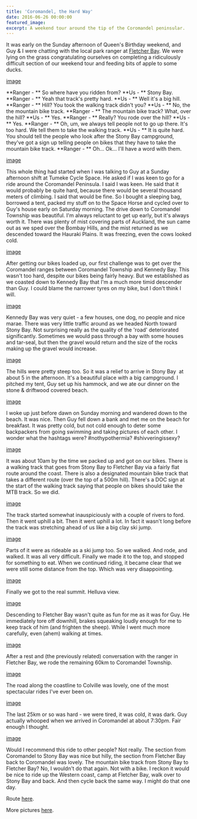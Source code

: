 ```yaml
---
title: 'Coromandel, the Hard Way'
date: 2016-06-26 00:00:00
featured_image: 
excerpt: A weekend tour around the tip of the Coromandel peninsular.
---
```


It was early on the Sunday afternoon of Queen's Birthday weekend, and Guy & I were chatting with the local park ranger at [Fletcher Bay](https://www.doc.govt.nz/parks-and-recreation/places-to-go/coromandel/places/northern-coromandel/things-to-do/fletcher-bay-campsite/). We were lying on the grass congratulating ourselves on completing a ridiculously difficult section of our weekend tour and feeding bits of apple to some ducks.

[image](https://live.staticflickr.com/7453/27828883102_424bdf1e15_c.jpg)

**Ranger - ** So where have you ridden from?
**Us - ** Stony Bay.
**Ranger - ** Yeah that track's pretty hard.
**Us - ** Well it's a big hill.
**Ranger - ** Hill? You took the walking track didn't you?
**Us - ** No, the the mountain bike track.
**Ranger - ** The mountain bike track? What, over the hill?
**Us - ** Yes.
**Ranger - ** Really? You rode over the hill?
**Us - ** Yes.
**Ranger - ** Oh, um, we always tell people not to go up there. It's too hard. We tell them to take the walking track.
**Us - ** It is quite hard. You should tell the people who look after the Stony Bay campground, they've got a sign up telling people on bikes that they have to take the mountain bike track.
**Ranger - ** Oh... Ok... I'll have a word with them.

[image](https://live.staticflickr.com/7542/27651771460_a9cbe64620_c.jpg)

This whole thing had started when I was talking to Guy at a Sunday afternoon shift at Tumeke Cycle Space. He asked if I was keen to go for a ride around the Coromandel Peninsula. I said I was keen. He said that it would probably be quite hard, because there would be several thousand meters of climbing. I said that would be fine. So I bought a sleeping bag, borrowed a tent, packed my stuff on to the Space Horse and cycled over to Guy's house early on Saturday morning. The drive down to Coromandel Township was beautiful. I'm always reluctant to get up early, but it's always worth it. There was plenty of mist covering parts of Auckland, the sun came out as we sped over the Bombay Hills, and the mist returned as we descended toward the Hauraki Plains. It was freezing, even the cows looked cold.

[image](https://live.staticflickr.com/7401/27895942356_2c209cb3ee_c.jpg)

After getting our bikes loaded up, our first challenge was to get over the Coromandel ranges between Coromandel Township and Kennedy Bay. This wasn't too hard, despite our bikes being fairly heavy. But we established as we coasted down to Kennedy Bay that I'm a much more timid descender than Guy. I could blame the narrower tyres on my bike, but I don't think I will.

[image](https://live.staticflickr.com/7509/27317194623_bb280496c0_c.jpg)

Kennedy Bay was very quiet - a few houses, one dog, no people and nice marae. There was very little traffic around as we headed North toward Stony Bay. Not surprising really as the quality of the 'road' deteriorated significantly. Sometimes we would pass through a bay with some houses and tar-seal, but then the gravel would return and the size of the rocks making up the gravel would increase.

[image](https://live.staticflickr.com/7332/27828821572_19bc4d0c72_c.jpg)

The hills were pretty steep too. So it was a relief to arrive in Stony Bay  at about 5 in the afternoon. It's a beautiful place with a big campground. I pitched my tent, Guy set up his hammock, and we ate our dinner on the stone & driftwood covered beach.

[image](https://live.staticflickr.com/7546/27828840702_68fa8de3be_c.jpg)

I woke up just before dawn on Sunday morning and wandered down to the beach. It was nice. Then Guy fell down a bank and met me on the beach for breakfast. It was pretty cold, but not cold enough to deter some backpackers from going swimming and taking pictures of each other. I wonder what the hashtags were? #nothypothermia? #shivveringissexy?

[image](https://live.staticflickr.com/7068/27828827132_ece60c6ef2_c.jpg)

It was about 10am by the time we packed up and got on our bikes. There is a walking track that goes from Stony Bay to Fletcher Bay via a fairly flat route around the coast. There is also a designated mountain bike track that takes a different route (over the top of a 500m hill). There's a DOC sign at the start of the walking track saying that people on bikes should take the MTB track. So we did.

[image](https://live.staticflickr.com/7179/27895974536_422430495c_c.jpg)

The track started somewhat inauspiciously with a couple of rivers to ford. Then it went uphill a bit. Then it went uphill a lot. In fact it wasn't long before the track was stretching ahead of us like a big clay ski jump.

[image](https://live.staticflickr.com/7139/27930319415_6f3e8dfaa4_c.jpg)

Parts of it were as rideable as a ski jump too. So we walked. And rode, and walked. It was all very difficult. Finally we made it to the top, and stopped for something to eat. When we continued riding, it became clear that we were still some distance from the top. Which was very disappointing.

[image](https://live.staticflickr.com/7418/27853326881_fcb3dd0ce5_c.jpg)

Finally we got to the real summit. Helluva view.

[image](https://live.staticflickr.com/7324/27895989236_4029b23efe_c.jpg)

Descending to Fletcher Bay wasn't quite as fun for me as it was for Guy. He immediately tore off downhill, brakes squeaking loudly enough for me to keep track of him (and frighten the sheep). While I went much more carefully, even (ahem) walking at times.

[image](https://live.staticflickr.com/7440/27930333245_5092f058e7_c.jpg)

After a rest and (the previously related) conversation with the ranger in Fletcher Bay, we rode the remaining 60km to Coromandel Township.

[image](https://live.staticflickr.com/7378/27317239393_4a2d4c96de_c.jpg)

The road along the coastline to Colville was lovely, one of the most spectacular rides I've ever been on.

[image](https://live.staticflickr.com/7265/27317247233_7e8a2b3280_c.jpg)

The last 25km or so was hard - we were tired, it was cold, it was dark. Guy actually whooped when we arrived in Coromandel at about 7:30pm. Fair enough I thought.

[image](https://live.staticflickr.com/7447/27896016876_b165a781d7_c.jpg)

Would I recommend this ride to other people? Not really. The section from Coromandel to Stony Bay was nice but hilly, the section from Fletcher Bay back to Coromandel was lovely. The mountain bike track from Stony Bay to Fletcher Bay? No, I wouldn't do that again. Not with a bike. I reckon it would be nice to ride up the Western coast, camp at Fletcher Bay, walk over to Stony Bay and back. And then cycle back the same way. I might do that one day.

Route [here](https://ridewithgps.com/routes/14023382).

More pictures [here](https://www.flickr.com/photos/62258069@N03/albums/72157668635110010/with/27550132745/).